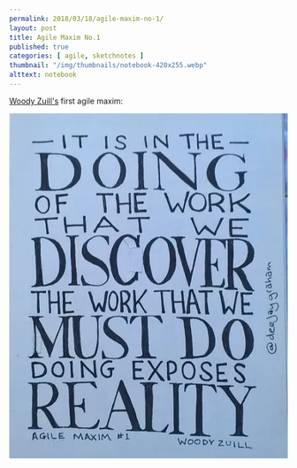 ```yaml
---
permalink: 2018/03/18/agile-maxim-no-1/
layout: post
title: Agile Maxim No.1
published: true
categories: [ agile, sketchnotes ]
thumbnail: "/img/thumbnails/notebook-420x255.webp"
alttext: notebook
---
```


<a href="https://twitter.com/WoodyZuill">Woody Zuill's</a> first agile maxim:

![maxim](/img/posts/agile-maxim-no-1/agile-maxim-no-1.webp)

